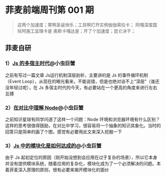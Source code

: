 # 菲麦前端周刊第 001 期
> 这两个加速度；寄啊圣诞快乐；工具啊打开实例伽伽索拉卡； 阿嘎深度国际阿施工监理卡是
奥斯卡嘎达是；开了个加速度；昆仑决干；


## 菲麦自研



### 1）[Js 的多宿主时代](http://www.jianshu.com/p/21cbfae593d8)@小虫巨蟹
之前有写过一篇文章 Js运行机制深层剖析，主要讲的是 Js 的事件循环机制 （Event Loop），从现在的眼光看来，不能说错，但是也绝对谈不上“深层”（谁还没年轻过呢），在 Js 多宿主时代的今天，有必要站在一个更高的角度来进行左右互搏


### 2）[在对比中理解 Node](http://www.jianshu.com/p/24bc9e666cb8)@小虫巨蟹
之前知识星球有同学问道了这样一个问题：Node 环境和浏览器环境有什么区别？这样的思考很值得鼓励，在对比中学习，很容易将一个抽象的知识具象化。当时的回答只是简单的画了个图，感觉有必要用此文来深入挖掘一下


### 3）[Js 中的模块化是如何达成的](http://www.jianshu.com/p/be6e23d1d54f)@小虫巨蟹
由于 Js 起初定位的原因（刚开始没想到会应用在过于复杂的场景），所以它本身并没有提供模块系统，随着应用的复杂化，模块化成为了一个必须解决的问题。本着菲麦深入原理的原则，很有必要来揭开模块化的面纱

